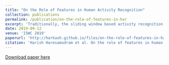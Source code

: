 ```yaml
---
title: "On the Role of Features in Human Activity Recognition"
collection: publications
permalink: /publication/on-the-role-of-features-in-har
excerpt: 'Traditionally, the sliding window based activity recognition chain (ARC) has been dominating practical applications, in which features are carefully optimized towards scenario specifics. Recently, end-to-end, deep learning methods, that do not discriminate between representation learning and classifier optimization, have become very popular also for HAR using wearables, promising "out-of-the-box" modeling with superior recognition capabilities. In this paper, we revisit and analyze specifically the role feature representations play in HAR using wearables. In a systematic exploration we evaluate eight different feature extraction methods, including conventional heuristics and recent representation learning methods, and assess their capabilities for effective activity recognition on five benchmarks. Optimized feature learning integrated into the conventional ARC leads to comparable if not better recognition results as if using end-to-end learning methods, while at the same time offering practitioners more flexibility to optimize their systems towards specifics of wearables and their constraints and limitations.'
date: 2019-09-12
venue: 'ISWC 2019'
paperurl: 'http://harkash.github.io/files/on-the-role-of-features-in-har.pdf'
citation: 'Harish Haresamudram et al. On the role of features in human activity recognition. In Proceedings of the 23rd International Symposium on Wearable Computers, ISWC '19, pages 78-88, New York, NY, USA, 2019. ACM.'
---
```


[Download paper here](paperurl: 'http://harkash.github.io/files/on-the-role-of-features-in-har.pdf')
